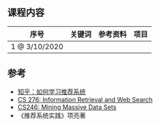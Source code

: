 ## 课程内容


|序号 |关键词 |参考资料 |项目 |
|:--: |:--: |:--: |:--:|
|1 @ 3/10/2020 | | |  |

## 参考
- [知乎：如何学习推荐系统](https://www.zhihu.com/question/21251105)
- [CS 276: Information Retrieval and Web Search](https://web.stanford.edu/class/cs276/)
- [CS246: Mining Massive Data Sets](http://web.stanford.edu/class/cs246/)
- 《推荐系统实践》项亮著
